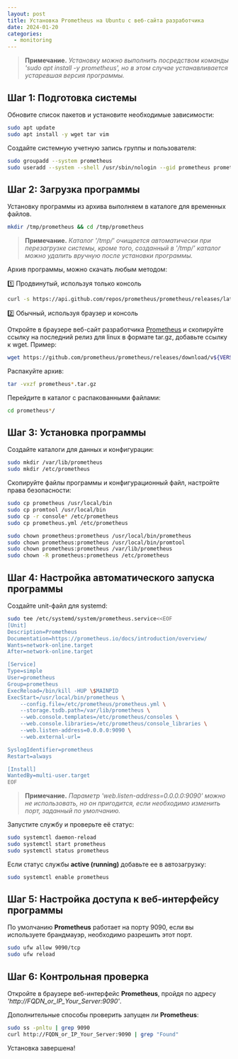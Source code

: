 ```yaml
---
layout: post
title: Установка Prometheus на Ubuntu с веб-сайта разработчика
date: 2024-01-20
categories:
  - monitoring
---
```


<!-- # Установка **Prometheus** на **Ubuntu** с веб-сайта разработчика -->

> **Примечание.** *Установку можно выполнить посредством команды 'sudo apt install -y prometheus', но в этом случае устанавливается устаревшая версия программы.*

## Шаг 1: Подготовка системы

Обновите список пакетов и установите необходимые зависимости:

```sh
sudo apt update
sudo apt install -y wget tar vim
```

Создайте системную учетную запись группы и пользователя:

```sh
sudo groupadd --system prometheus
sudo useradd --system --shell /usr/sbin/nologin --gid prometheus prometheus
```

## Шаг 2: Загрузка программы

Установку программы из архива выполняем в каталоге для временных файлов.

```sh
mkdir /tmp/prometheus && cd /tmp/prometheus
```

> **Примечание.** *Каталог '/tmp/' очищается автоматически при перезагрузке системы, кроме того, созданный в '/tmp/' каталог можно удалить вручную после установки программы.*

Архив программы, можно скачать любым методом:

:one: Продвинутый, используя только консоль

```sh
curl -s https://api.github.com/repos/prometheus/prometheus/releases/latest | grep browser_download_url | grep linux-amd64 | cut -d '"' -f 4 | wget -qi -
```

:two: Обычный, используя браузер и консоль

Откройте в браузере веб-сайт разработчика <a target="_blank" rel="noopener noreferrer" href="https://prometheus.io/download/#prometheus">Prometheus</a> и скопируйте ссылку на последний релиз для linux в формате tar.gz, добавьте ссылку к wget. Пример:

```sh
wget https://github.com/prometheus/prometheus/releases/download/v${VERSION}/prometheus-${VERSION}.linux-amd64.tar.gz
```

Распакуйте архив:

```sh
tar -vxzf prometheus*.tar.gz
```

Перейдите в каталог с распакованными файлами:

```sh
cd prometheus*/
```

## Шаг 3: Установка программы

Создайте каталоги для данных и конфигурации:

```sh
sudo mkdir /var/lib/prometheus
sudo mkdir /etc/prometheus
```

Скопируйте файлы программы и конфигурационный файл, настройте права безопасности:

```sh
sudo cp prometheus /usr/local/bin
sudo cp promtool /usr/local/bin
sudo cp -r console* /etc/prometheus
sudo cp prometheus.yml /etc/prometheus

sudo chown prometheus:prometheus /usr/local/bin/prometheus
sudo chown prometheus:prometheus /usr/local/bin/promtool
sudo chown prometheus:prometheus /var/lib/prometheus
sudo chown -R prometheus:prometheus /etc/prometheus
```

## Шаг 4: Настройка автоматического запуска программы

Создайте unit-файл для systemd:

```sh
sudo tee /etc/systemd/system/prometheus.service<<EOF
[Unit]
Description=Prometheus
Documentation=https://prometheus.io/docs/introduction/overview/
Wants=network-online.target
After=network-online.target

[Service]
Type=simple
User=prometheus
Group=prometheus
ExecReload=/bin/kill -HUP \$MAINPID
ExecStart=/usr/local/bin/prometheus \
    --config.file=/etc/prometheus/prometheus.yml \
    --storage.tsdb.path=/var/lib/prometheus \
    --web.console.templates=/etc/prometheus/consoles \
    --web.console.libraries=/etc/prometheus/console_libraries \
    --web.listen-address=0.0.0.0:9090 \
    --web.external-url=

SyslogIdentifier=prometheus
Restart=always

[Install]
WantedBy=multi-user.target
EOF
```

> **Примечание.** *Параметр 'web.listen-address=0.0.0.0:9090' можно не использовать, но он пригодится, если необходимо изменить порт, заданный по умолчанию.*

Запустите службу и проверьте её статус:

```sh
sudo systemctl daemon-reload
sudo systemctl start prometheus
sudo systemctl status prometheus
```

Если статус службы **active (running)** добавьте ее в автозагрузку:

```sh
sudo systemctl enable prometheus
```

## Шаг 5: Настройка доступа к веб-интерфейсу программы

По умолчанию **Prometheus** работает на порту 9090, если вы используете брандмауэр, необходимо разрешить этот порт.

```sh
sudo ufw allow 9090/tcp
sudo ufw reload
```

## Шаг 6: Контрольная проверка

Откройте в браузере веб-интерфейс **Prometheus**, пройдя по адресу *'http://FQDN_or_IP_Your_Server:9090'*.

Дополнительные способы проверить запущен ли **Prometheus**:

```sh
sudo ss -pnltu | grep 9090
curl http://FQDN_or_IP_Your_Server:9090 | grep "Found"
```

Установка завершена!
